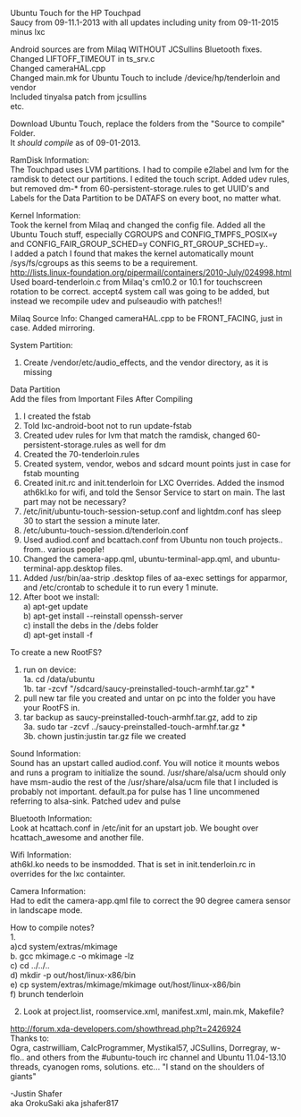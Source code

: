 Ubuntu Touch for the HP Touchpad<br>
Saucy from 09-11.1-2013 with all updates including unity from 09-11-2015 minus lxc<br>

Android sources are from Milaq WITHOUT JCSullins Bluetooth fixes.<br>
Changed LIFTOFF_TIMEOUT in ts_srv.c<br>
Changed cameraHAL.cpp<br>
Changed main.mk for Ubuntu Touch to include /device/hp/tenderloin and vendor<br>
Included tinyalsa patch from jcsullins<br>
etc.<br>

Download Ubuntu Touch, replace the folders from the "Source to compile" Folder.<br>
It *should compile* as of 09-01-2013.<br>

RamDisk Information:<br>
The Touchpad uses LVM partitions. I had to compile e2label and lvm for the ramdisk to detect our partitions. I edited the touch script. Added udev rules, but removed dm-* from 60-persistent-storage.rules to get UUID's and Labels for the Data Partition to be DATAFS on every boot, no matter what.

Kernel Information:<br>
Took the kernel from Milaq and changed the config file. Added all the Ubuntu Touch stuff, especially CGROUPS and CONFIG_TMPFS_POSIX=y and CONFIG_FAIR_GROUP_SCHED=y CONFIG_RT_GROUP_SCHED=y..<br>
I added a patch I found that makes the kernel automatically mount /sys/fs/cgroups as this seems to be a requirement.<br>
http://lists.linux-foundation.org/pipermail/containers/2010-July/024998.html<br>
Used board-tenderloin.c from Milaq's cm10.2 or 10.1 for touchscreen rotation to be correct.
accept4 system call was going to be added, but instead we recompile udev and pulseaudio with patches!!<br>

Milaq Source Info:
Changed cameraHAL.cpp to be FRONT_FACING, just in case. Added mirroring.

System Partition:<br>
1. Create /vendor/etc/audio_effects, and the vendor directory, as it is missing<br>

Data Partition<br>
Add the files from Important Files After Compiling<br>
1. I created the fstab<br>
2. Told lxc-android-boot not to run update-fstab<br>
3. Created udev rules for lvm that match the ramdisk, changed 60-persistent-storage.rules as well for dm<br>
4. Created the 70-tenderloin.rules<br>
5. Created system, vendor, webos and sdcard mount points just in case for fstab mounting<br>
6. Created init.rc and init.tenderloin for LXC Overrides. Added the insmod ath6kl.ko for wifi, and told the Sensor Service to start on main. The last part may not be necessary?<br>
7. /etc/init/ubuntu-touch-session-setup.conf and lightdm.conf has sleep 30 to start the session a minute later.<br>
8. /etc/ubuntu-touch-session.d/tenderloin.conf<br>
9. Used audiod.conf and bcattach.conf from Ubuntu non touch projects.. from.. various people!<br>
10. Changed the camera-app.qml, ubuntu-terminal-app.qml, and ubuntu-terminal-app.desktop files.<br>
11. Added /usr/bin/aa-strip .desktop files of aa-exec settings for apparmor, and /etc/crontab to schedule it to run every 1 minute.<br>
12. After boot we install:<br>
a) apt-get update<br>
b) apt-get install --reinstall openssh-server<br>
c) install the debs in the /debs folder<br>
d) apt-get install -f<br>


To create a new RootFS?<br>
1. run on device: <br>
1a. cd /data/ubuntu<br>
1b. tar -zcvf "/sdcard/saucy-preinstalled-touch-armhf.tar.gz" *<br>
2. pull new tar file you created and untar on pc into the folder you have your RootFS in.<br>
3. tar backup as saucy-preinstalled-touch-armhf.tar.gz, add to zip<br>
3a. sudo tar -zcvf ../saucy-preinstalled-touch-armhf.tar.gz *<br>
3b. chown justin:justin tar.gz file we created<br>


Sound Information:<br>
Sound has an upstart called audiod.conf. You will notice it mounts webos and runs a program to initialize the sound. /usr/share/alsa/ucm should only have msm-audio the rest of the /usr/share/alsa/ucm file that I included is probably not important. default.pa for pulse has 1 line uncommened referring to alsa-sink.
Patched udev and pulse<br>

Bluetooth Information:<br>
Look at hcattach.conf in /etc/init for an upstart job. We bought over hcattach_awesome and another file.<br>

Wifi Information:<br>
ath6kl.ko needs to be insmodded. That is set in init.tenderloin.rc in overrides for the lxc containter.<br>

Camera Information:<br>
Had to edit the camera-app.qml file to correct the 90 degree camera sensor in landscape mode.<br>

How to compile notes?<br>
1.<br>
a)cd system/extras/mkimage<br>
b. gcc mkimage.c -o mkimage -lz<br>
c) cd ../../..<br>
d) mkdir -p out/host/linux-x86/bin<br>
e) cp system/extras/mkimage/mkimage out/host/linux-x86/bin<br>
f) brunch tenderloin<br>

2. Look at project.list, roomservice.xml, manifest.xml, main.mk, Makefile?<br>

http://forum.xda-developers.com/showthread.php?t=2426924<br>
Thanks to:<br>
Ogra, castrwilliam, CalcProgrammer, Mystikal57, JCSullins, Dorregray, w-flo.. and others from the #ubuntu-touch irc channel and Ubuntu 11.04-13.10 threads, cyanogen roms, solutions. etc... "I stand on the shoulders of giants"<br>

-Justin Shafer<br>
aka OrokuSaki aka jshafer817<br>
